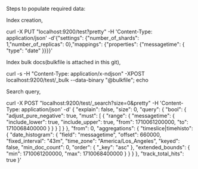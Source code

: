 Steps to populate required data:


Index creation,

curl -X PUT "localhost:9200/test?pretty" -H 'Content-Type: application/json' -d'{"settings": {"number_of_shards": 1,"number_of_replicas": 0},"mappings": {"properties": {"messagetime": { "type": "date" }}}}'

Index bulk docs(bulkfile is attached in this git),

curl -s -H "Content-Type: application/x-ndjson" -XPOST localhost:9200/test/_bulk --data-binary "@bulkfile"; echo

Search query,

curl -X POST "localhost:9200/test/_search?size=0&pretty" -H 'Content-Type: application/json' -d'
    {
	  "explain": false,
	  "size": 0,
	  "query": {
	    "bool": {
	      "adjust_pure_negative": true,
	      "must": [
		{
		  "range": {
		    "messagetime": {
		      "include_lower": true,
		      "include_upper": true,
		      "from": 1710061200000,
		      "to": 1710068400000
		    }
		  }
		}
	      ]
	    }
	  },
	  "from": 0,
	  "aggregations": {
	    "timeslice|timehisto": {
	      "date_histogram": {
		"field": "messagetime",
		"offset": 660000,
		"fixed_interval": "43m",
		"time_zone": "America/Los_Angeles",
		"keyed": false,
		"min_doc_count": 0,
		"order": {
		  "_key": "asc"
		},
		"extended_bounds": {
		  "min": 1710061200000,
		  "max": 1710068400000
		}
	      }
	    }
	  },
	  "track_total_hits": true
    }'
